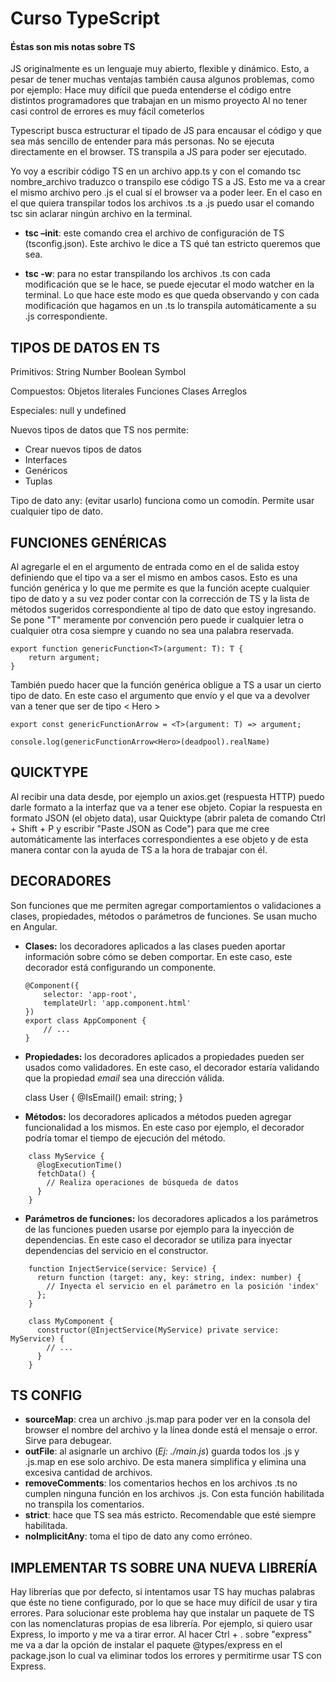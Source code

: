
# Curso TypeScript

#### Éstas son mis notas sobre TS

JS originalmente es un lenguaje muy abierto, flexible y dinámico. Esto, a pesar de tener muchas ventajas también causa algunos problemas, como por ejemplo: 
Hace muy difícil que pueda entenderse el código entre distintos programadores que trabajan en un mismo proyecto
Al no tener casi control de errores es muy fácil cometerlos

Typescript busca estructurar el tipado de JS para encausar el código y que sea más sencillo de entender para más personas. 
No se ejecuta directamente en el browser. TS transpila a JS para poder ser ejecutado.

Yo voy a escribir código TS en un archivo app.ts y con el comando tsc nombre_archivo traduzco o transpilo ese código TS a JS. Esto me va a crear el mismo archivo pero .js el cual sí el browser va a poder leer.
En el caso en el que quiera transpilar todos los archivos .ts a .js puedo usar el comando tsc sin aclarar ningún archivo en la terminal.  

- **tsc –init**: este comando crea el archivo de configuración de TS (tsconfig.json). Este archivo le dice a TS qué tan estricto queremos que sea.

- **tsc -w**: para no estar transpilando los archivos .ts con cada modificación que se le hace, se puede ejecutar el modo watcher en la terminal. Lo que hace este modo es que queda observando y con cada modificación que hagamos en un .ts lo transpila automáticamente a su .js correspondiente.


## TIPOS DE DATOS EN TS

Primitivos: String Number Boolean Symbol

Compuestos: Objetos literales Funciones Clases Arreglos

Especiales: null y undefined

Nuevos tipos de datos que TS nos permite:
- Crear nuevos tipos de datos
- Interfaces
- Genéricos
- Tuplas

Tipo de dato any: (evitar usarlo) funciona como un comodín. Permite usar cualquier tipo de dato.

## FUNCIONES GENÉRICAS

Al agregarle el <T> en el argumento de entrada como en el de salida estoy definiendo que el tipo va a ser el mismo en ambos casos. Esto es una función genérica y lo que me permite es que la función acepte cualquier tipo de dato y a su vez poder contar con la corrección de TS y la lista de métodos sugeridos correspondiente al tipo de dato que estoy ingresando.
Se pone "T" meramente por convención pero puede ir cualquier letra o cualquier otra cosa siempre y cuando no sea una palabra reservada.

    export function genericFunction<T>(argument: T): T {
        return argument;
    }

También puedo hacer que la función genérica obligue a TS a usar un cierto tipo de dato. En este caso el argumento que envío y el que va a devolver van a tener que ser de tipo < Hero >

    export const genericFunctionArrow = <T>(argument: T) => argument;

    console.log(genericFunctionArrow<Hero>(deadpool).realName)

## QUICKTYPE

Al recibir una data desde, por ejemplo un axios.get (respuesta HTTP) puedo darle formato a la interfaz que va a tener ese objeto. Copiar la respuesta en formato JSON (el objeto data), usar Quicktype (abrir paleta de comando Ctrl + Shift + P y escribir "Paste JSON as Code") para que me cree automáticamente las interfaces correspondientes a ese objeto y de esta manera contar con la ayuda de TS a la hora de trabajar con él.

## DECORADORES

Son funciones que me permiten agregar comportamientos o validaciones a clases, propiedades, métodos o parámetros de funciones. Se usan mucho en Angular. 

- **Clases:** los decoradores aplicados a las clases pueden aportar información sobre cómo se deben comportar. En este caso, este decorador está configurando un componente.
    ```
    @Component({
        selector: 'app-root',
        templateUrl: 'app.component.html'
    })
    export class AppComponent {
        // ...
    }
    ```
- **Propiedades:** los decoradores aplicados a propiedades pueden ser usados como validadores. En este caso, el decorador estaría validando que la propiedad *email* sea una dirección válida.

    class User {
      @IsEmail()
      email: string;
    }

- **Métodos:** los decoradores aplicados a métodos pueden agregar funcionalidad a los mismos. En este caso por ejemplo, el decorador podría tomar el tiempo de ejecución del método.
```
    class MyService {
      @logExecutionTime()
      fetchData() {
        // Realiza operaciones de búsqueda de datos
      }
    }
```
- **Parámetros de funciones:** los decoradores aplicados a los parámetros de las funciones pueden usarse por ejemplo para la inyección de dependencias. En este caso el decorador se utiliza para inyectar dependencias del servicio en el constructor.
```
    function InjectService(service: Service) {
      return function (target: any, key: string, index: number) {
        // Inyecta el servicio en el parámetro en la posición 'index'
      };
    }

    class MyComponent {
      constructor(@InjectService(MyService) private service: MyService) {
        // ...
      }
    }
```
## TS CONFIG

- **sourceMap**: crea un archivo .js.map para poder ver en la consola del browser el nombre del archivo y la línea donde está el mensaje o error. Sirve para debugear.
- **outFile**: al asignarle un archivo (_Ej: ./main.js_) guarda todos los .js y .js.map en ese solo archivo. De esta manera simplifica y elimina una excesiva cantidad de archivos.
- **removeComments**: los comentarios hechos en los archivos .ts no cumplen ninguna función en los archivos .js. Con esta función habilitada no transpila los comentarios.
- **strict**: hace que TS sea más estricto. Recomendable que esté siempre habilitada.
- **noImplicitAny**: toma el tipo de dato any como erróneo.

## IMPLEMENTAR TS SOBRE UNA NUEVA LIBRERÍA

Hay librerías que por defecto, si intentamos usar TS hay muchas palabras que éste no tiene configurado, por lo que se hace muy difícil de usar y tira errores. Para solucionar este problema hay que instalar un paquete de TS con las nomenclaturas propias de esa librería.
Por ejemplo, si quiero usar Express, lo importo y me va a tirar error. Al hacer Ctrl + . sobre "express" me va a dar la opción de instalar el paquete @types/express en el package.json lo cual va eliminar todos los errores y permitirme usar TS con Express.
